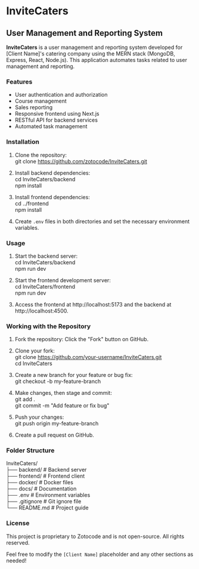 

# InviteCaters

## User Management and Reporting System

**InviteCaters** is a user management and reporting system developed for [Client Name]'s catering company using the MERN stack (MongoDB, Express, React, Node.js). This application automates tasks related to user management and reporting.

### Features

- User authentication and authorization
- Course management
- Sales reporting
- Responsive frontend using Next.js
- RESTful API for backend services
- Automated task management

### Installation

1. Clone the repository:  
   git clone https://github.com/zotocode/InviteCaters.git

2. Install backend dependencies:  
   cd InviteCaters/backend  
   npm install

3. Install frontend dependencies:  
   cd ../frontend  
   npm install

4. Create `.env` files in both directories and set the necessary environment variables.

### Usage

1. Start the backend server:  
   cd InviteCaters/backend  
   npm run dev

2. Start the frontend development server:  
   cd InviteCaters/frontend  
   npm run dev

3. Access the frontend at http://localhost:5173 and the backend at http://localhost:4500.

### Working with the Repository

1. Fork the repository: Click the "Fork" button on GitHub.
2. Clone your fork:  
   git clone https://github.com/your-username/InviteCaters.git  
   cd InviteCaters

3. Create a new branch for your feature or bug fix:  
   git checkout -b my-feature-branch

4. Make changes, then stage and commit:  
   git add .  
   git commit -m "Add feature or fix bug"

5. Push your changes:  
   git push origin my-feature-branch

6. Create a pull request on GitHub.

### Folder Structure

InviteCaters/  
├── backend/                 # Backend server  
├── frontend/                # Frontend client  
├── docker/                  # Docker files  
├── docs/                    # Documentation  
├── .env                     # Environment variables  
├── .gitignore               # Git ignore file  
└── README.md                # Project guide  

### License

This project is proprietary to Zotocode and is not open-source. All rights reserved.

Feel free to modify the `[Client Name]` placeholder and any other sections as needed!
